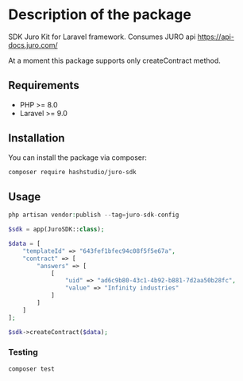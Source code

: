 # Description of the package

SDK Juro Kit for Laravel framework.
Consumes JURO api https://api-docs.juro.com/

At a moment this package supports only createContract method.

## Requirements
- PHP >= 8.0
- Laravel >= 9.0

## Installation

You can install the package via composer:

```bash
composer require hashstudio/juro-sdk
```

## Usage

```php
php artisan vendor:publish --tag=juro-sdk-config
```

```php
$sdk = app(JuroSDK::class);

$data = [
    "templateId" => "643fef1bfec94c08f5f5e67a",
    "contract" => [
        "answers" => [
            [
                "uid" => "ad6c9b80-43c1-4b92-b881-7d2aa50b28fc",
                "value" => "Infinity industries"
            ]
        ]
    ]
];

$sdk->createContract($data);
```


### Testing

```bash
composer test
```
